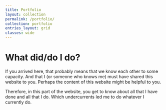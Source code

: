 ```yaml
---
title: Portfolio
layout: collection
permalink: /portfolio/
collection: portfolio
entries_layout: grid
classes: wide
---
```


# What did/do I do?

If you arrived here, that probably means that we know each other to some capacity. And that I (or someone who knows me) must have shared this website to you. Perhaps the content of this website might be helpful to you. 

Therefore, in this part of the website, you get to know about all that I have done and all that I do. Which undercurrents led me to do whatever I currently do. 




